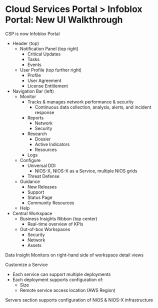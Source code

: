 # Cloud Services Portal > Infoblox Portal: New UI Walkthrough

CSP is now Infoblox Portal

* Header (top)
    * Notification Panel (top right)
        * Critical Updates
        * Tasks
        * Events
    * User Profile (top further right)
        * Profile
        * User Agreement
        * License Entitlement
* Navigation Bar (left)
    * Monitor
        * Tracks & manages network performance & security
            * Continuous data collection, analysis, alerts, and incident response
        * Reports
            * Network
            * Security
        * Research
            * Dossier
            * Active Indicators
            * Resources
        * Logs
    * Configure
        * Universal DDI
            * NIOS-X, NIOS-X as a Service, multiple NIOS grids
        * Threat Defense
    * Guidance
        * New Releases
        * Support
        * Status Page
        * Community Resources
    * Help
* Central Workspace
    * Business Insights Ribbon (top center)
        * Real-time overview of KPIs
    * Out-of-box Workspaces
        * Security
        * Network
        * Assets

Data Insight Monitors on right-hand side of workspace detail views

Customize a Service
* Each service can support multiple deployments
* Each deployment supports configuration of:
    * Size
    * Remote service access location (AWS Region)

Servers section supports configuration of NIOS & NIOS-X infrastructure
